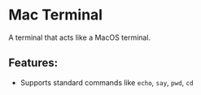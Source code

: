 # Mac Terminal
A terminal that acts like a MacOS terminal.

## Features:
- Supports standard commands like `echo`, `say`, `pwd`, `cd`